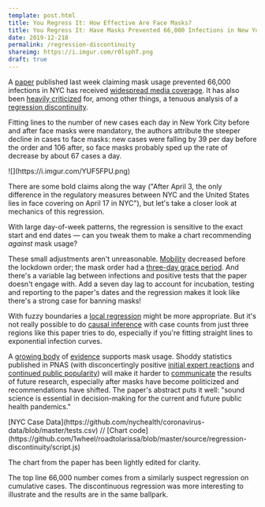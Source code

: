 ```yaml
---
template: post.html
title: You Regress It: How Effective Are Face Masks? 
title: You Regress It: Have Masks Prevented 66,000 Infections in New York City? 
date: 2019-12-218
permalink: /regression-discontinuity
shareimg: https://i.imgur.com/r0lsphT.png
draft: true
---
```


<link rel='stylesheet' type='text/css' href='style.css'>

A [paper](https://www.pnas.org/content/early/2020/06/10/2009637117/) published last week claiming mask usage prevented 66,000 infections in NYC has received [widespread media coverage](https://www.google.com/search?biw=1296&bih=1121&tbm=nws&sxsrf=ALeKk01Enaskz9I8eHTE29TOyN_z3ZhA-g%3A1592334789691&ei=xRnpXtzfKfCRwbkP1JWukAg&q=zhang+pnas+mask&oq=zhang+pnas+mask&gs_l=psy-ab.3...5208.5208.0.5833.1.1.0.0.0.0.72.72.1.1.0....0...1c.1.64.psy-ab..0.0.0....0.MZW-_TMFfIU). It has also been [heavily criticized](https://twitter.com/KateGrabowski/status/1271542361244352514) for, among other things, a tenuous analysis of a [regression discontinuity](https://statmodeling.stat.columbia.edu/2019/06/25/another-regression-discontinuity-disaster-and-what-can-we-learn-from-it/).

Fitting lines to the number of new cases each day in New York City <span class='underline'>before</span> and <span class='underline'>after</span> face masks were mandatory, the authors attribute the steeper decline in cases to face masks: new cases were falling by 39 per day before the order and 106 after, so face masks probably sped up the rate of decrease by about 67 cases a day.

<div class='paper-img'>![](https://i.imgur.com/YUF5FPU.png)</div>

There are some bold claims along the way ("After April 3, the only difference in the regulatory measures between NYC and the United States lies in face covering on April 17 in NYC"), but let's take a closer look at mechanics of this regression. 

With large day-of-week patterns, the regression is sensitive to the exact start and end dates — can you tweak them to make a chart recommending _against_ mask usage?  

<div id='graph'></div>

These small adjustments aren't unreasonable. [Mobility](https://www.google.com/covid19/mobility/) decreased before the lockdown order; the mask order had a [three-day grace period](https://www.nytimes.com/2020/04/15/nyregion/coronavirus-face-masks-andrew-cuomo.html). And there's a variable lag between infections and positive tests that the paper doesn't engage with. Add a <span class='lag'>seven day lag</span> to account for incubation, testing and reporting to the <span class='lag'>paper's dates</span> and the regression makes it look like there's a strong case for banning masks!  

With fuzzy boundaries a [local regression](https://en.wikipedia.org/wiki/Local_regression) might be more appropriate. But it's not really possible to do [causal inference](https://twitter.com/NoahHaber/status/1271578680922267649) with case counts from just three regions like this paper tries to do, especially if you're fitting straight lines to exponential infection curves.  

A [growing body](https://www.preprints.org/manuscript/202004.0203/v2/download) of [evidence](https://apps.who.int/iris/rest/bitstreams/1279750/retrieve) supports mask usage. Shoddy statistics published in PNAS (with disconcertingly positive [initial expert reactions](https://www.sciencemediacentre.org/expert-reaction-to-a-study-looking-at-mandatory-face-masks-and-number-of-covid-19-infections-in-new-york-wuhan-and-italy/) and [continued public popularity](https://twitter.com/search?q=https%3A%2F%2Fwww.pnas.org%2Fcontent%2Fearly%2F2020%2F06%2F10%2F2009637117&src=typed_query&f=live)) will make it harder to [communicate](https://twitter.com/jeremyfaust/status/1271572240010809347) the results of future research, especially after masks have become politicized and recommendations have shifted. The paper's abstract puts it well: "sound science is essential in decision-making for the current and future public health pandemics."

<div id='notes'>
<p>[NYC Case Data](https://github.com/nychealth/coronavirus-data/blob/master/tests.csv) // [Chart code](https://github.com/1wheel/roadtolarissa/blob/master/source/regression-discontinuity/script.js)

<p>The chart from the paper has been lightly edited for clarity. 

<p>The top line 66,000 number comes from a similarly suspect regression on cumulative cases. The discontinuous regression was more interesting to illustrate and the results are in the same ballpark.


</div>

<script src='../worlds-group-2017/d3_.js'></script>
<script src='../shared/chromatic.js'></script>
<script src='../worlds-group-2017/swoopy-drag.js'></script>
<script src='../shared/simple-stats.js'></script>

<script src='days.js'></script>
<script src='script.js'></script>


<svg height=0>
  <marker id="arrowhead" viewBox="-10 -10 20 20" refX="0" refY="0" markerWidth="20" markerHeight="20" stroke-width="1" orient="auto"><polyline stroke-linejoin="bevel" points="-6.75,-6.75 0,0 -6.75,6.75"></polyline></marker>
</svg>
